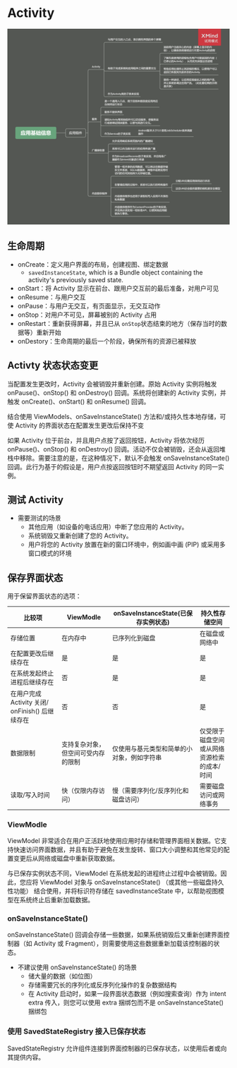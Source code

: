 # Activity
![](../resources/应用基础信息.png)
<meta http-equiv="refresh">

## 生命周期

- onCreate：定义用户界面的布局，创建视图、绑定数据
    -  `savedInstanceState`, which is a Bundle object containing the activity's previously saved state. 
- onStart：将 Activity 显示在前台、跟用户交互前的最后准备，对用户可见
- onResume：与用户交互
- onPause：与用户无交互，有页面显示，无交互动作
- onStop：对用户不可见，屏幕被别的 Activity 占用
- onRestart：重新获得屏幕，并且已从 `onStop`状态结束的地方（保存当时的数据等）重新开始
- onDestory：生命周期的最后一个阶段，确保所有的资源已被释放

## Activty 状态状态变更

当配置发生更改时，Activity 会被销毁并重新创建。原始 Activity 实例将触发 onPause()、onStop() 和 onDestroy() 回调。系统将创建新的 Activity 实例，并触发 onCreate()、onStart() 和 onResume() 回调。

结合使用 ViewModels、onSaveInstanceState() 方法和/或持久性本地存储，可使 Activity 的界面状态在配置发生更改后保持不变

如果 Activity 位于前台，并且用户点按了返回按钮，Activity 将依次经历 onPause()、onStop() 和 onDestroy() 回调。活动不仅会被销毁，还会从返回堆栈中移除。需要注意的是，在这种情况下，默认不会触发 onSaveInstanceState() 回调。此行为基于的假设是，用户点按返回按钮时不期望返回 Activity 的同一实例。

## 测试 Activity

- 需要测试的场景
    + 其他应用（如设备的电话应用）中断了您应用的 Activity。
    + 系统销毁又重新创建了您的 Activity。
    + 用户将您的 Activity 放置在新的窗口环境中，例如画中画 (PIP) 或采用多窗口模式的环境

## 保存界面状态

用于保留界面状态的选项：

|比较项|ViewModle|onSaveInstanceState(已保存实例状态)|持久性存储空间|
|---|---|---|---|
|存储位置|在内存中|已序列化到磁盘|在磁盘或网络中|
|在配置更改后继续存在|是|是|是|
|在系统发起终止进程后继续存在|否|是|是|
|在用户完成 Activity 关闭/ onFinish() 后继续存在| 否| 否| 是|
|数据限制| 支持复杂对象，但空间可受内存的限制| 仅使用与基元类型和简单的小对象，例如字符串| 仅受限于磁盘空间或从网络资源检索的成本/时间|
|读取/写入时间|快（仅限内存访问）|慢（需要序列化/反序列化和磁盘访问）|需要磁盘访问或网络事务|

### ViewModle
ViewModel 非常适合在用户正活跃地使用应用时存储和管理界面相关数据。它支持快速访问界面数据，并且有助于避免在发生旋转、窗口大小调整和其他常见的配置变更后从网络或磁盘中重新获取数据。

与已保存实例状态不同，ViewModel 在系统发起的进程终止过程中会被销毁。因此，您应将 ViewModel 对象与 onSaveInstanceState() （或其他一些磁盘持久性功能） 结合使用，并将标识符存储在 savedInstanceState 中，以帮助视图模型在系统终止后重新加载数据。

### onSaveInstanceState()
onSaveInstanceState() 回调会存储一些数据，如果系统销毁后又重新创建界面控制器（如 Activity 或 Fragment），则需要使用这些数据重新加载该控制器的状态。

- 不建议使用 onSaveInstanceState() 的场景
    - 储大量的数据（如位图）
    - 存储需要冗长的序列化或反序列化操作的复杂数据结构
    - 在 Activity 启动时，如果一段界面状态数据（例如搜索查询）作为 intent extra 传入，则您可以使用 extra 捆绑包而不是 onSaveInstanceState() 捆绑包

### 使用 SavedStateRegistry 接入已保存状态
SavedStateRegistry 允许组件连接到界面控制器的已保存状态，以使用后者或向其提供内容。